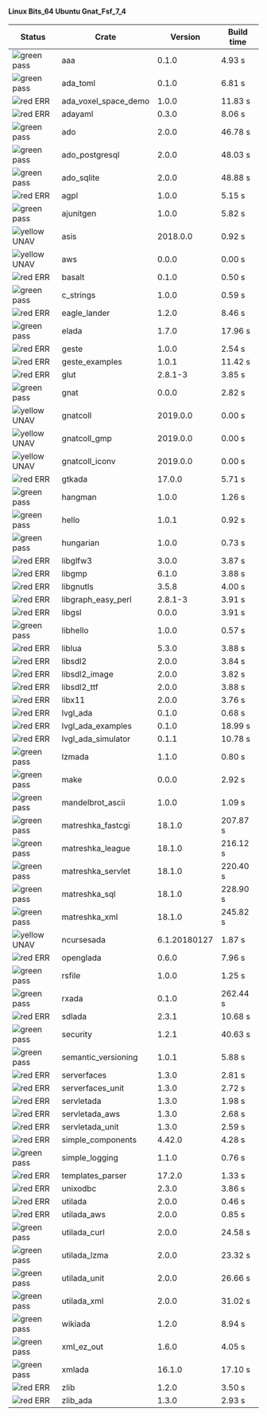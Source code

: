 #### Linux Bits_64 Ubuntu Gnat_Fsf_7_4

| Status | Crate | Version | Build time |
| --- | --- | --- | --- |
|![green](https://placehold.it/8/00aa00/000000?text=+) pass | aaa | 0.1.0 |  4.93 s |
|![green](https://placehold.it/8/00aa00/000000?text=+) pass | ada_toml | 0.1.0 |  6.81 s |
|![red](https://placehold.it/8/ff0000/000000?text=+) ERR  | ada_voxel_space_demo | 1.0.0 |  11.83 s |
|![red](https://placehold.it/8/ff0000/000000?text=+) ERR  | adayaml | 0.3.0 |  8.06 s |
|![green](https://placehold.it/8/00aa00/000000?text=+) pass | ado | 2.0.0 |  46.78 s |
|![green](https://placehold.it/8/00aa00/000000?text=+) pass | ado_postgresql | 2.0.0 |  48.03 s |
|![green](https://placehold.it/8/00aa00/000000?text=+) pass | ado_sqlite | 2.0.0 |  48.88 s |
|![red](https://placehold.it/8/ff0000/000000?text=+) ERR  | agpl | 1.0.0 |  5.15 s |
|![green](https://placehold.it/8/00aa00/000000?text=+) pass | ajunitgen | 1.0.0 |  5.82 s |
|![yellow](https://placehold.it/8/ffbb00/000000?text=+) UNAV | asis | 2018.0.0 |  0.92 s |
|![yellow](https://placehold.it/8/ffbb00/000000?text=+) UNAV | aws | 0.0.0 |  0.00 s |
|![red](https://placehold.it/8/ff0000/000000?text=+) ERR  | basalt | 0.1.0 |  0.50 s |
|![green](https://placehold.it/8/00aa00/000000?text=+) pass | c_strings | 1.0.0 |  0.59 s |
|![red](https://placehold.it/8/ff0000/000000?text=+) ERR  | eagle_lander | 1.2.0 |  8.46 s |
|![green](https://placehold.it/8/00aa00/000000?text=+) pass | elada | 1.7.0 |  17.96 s |
|![red](https://placehold.it/8/ff0000/000000?text=+) ERR  | geste | 1.0.0 |  2.54 s |
|![red](https://placehold.it/8/ff0000/000000?text=+) ERR  | geste_examples | 1.0.1 |  11.42 s |
|![red](https://placehold.it/8/ff0000/000000?text=+) ERR  | glut | 2.8.1-3 |  3.85 s |
|![green](https://placehold.it/8/00aa00/000000?text=+) pass | gnat | 0.0.0 |  2.82 s |
|![yellow](https://placehold.it/8/ffbb00/000000?text=+) UNAV | gnatcoll | 2019.0.0 |  0.00 s |
|![yellow](https://placehold.it/8/ffbb00/000000?text=+) UNAV | gnatcoll_gmp | 2019.0.0 |  0.00 s |
|![yellow](https://placehold.it/8/ffbb00/000000?text=+) UNAV | gnatcoll_iconv | 2019.0.0 |  0.00 s |
|![red](https://placehold.it/8/ff0000/000000?text=+) ERR  | gtkada | 17.0.0 |  5.71 s |
|![green](https://placehold.it/8/00aa00/000000?text=+) pass | hangman | 1.0.0 |  1.26 s |
|![green](https://placehold.it/8/00aa00/000000?text=+) pass | hello | 1.0.1 |  0.92 s |
|![green](https://placehold.it/8/00aa00/000000?text=+) pass | hungarian | 1.0.0 |  0.73 s |
|![red](https://placehold.it/8/ff0000/000000?text=+) ERR  | libglfw3 | 3.0.0 |  3.87 s |
|![red](https://placehold.it/8/ff0000/000000?text=+) ERR  | libgmp | 6.1.0 |  3.88 s |
|![red](https://placehold.it/8/ff0000/000000?text=+) ERR  | libgnutls | 3.5.8 |  4.00 s |
|![red](https://placehold.it/8/ff0000/000000?text=+) ERR  | libgraph_easy_perl | 2.8.1-3 |  3.91 s |
|![red](https://placehold.it/8/ff0000/000000?text=+) ERR  | libgsl | 0.0.0 |  3.91 s |
|![green](https://placehold.it/8/00aa00/000000?text=+) pass | libhello | 1.0.0 |  0.57 s |
|![red](https://placehold.it/8/ff0000/000000?text=+) ERR  | liblua | 5.3.0 |  3.88 s |
|![red](https://placehold.it/8/ff0000/000000?text=+) ERR  | libsdl2 | 2.0.0 |  3.84 s |
|![red](https://placehold.it/8/ff0000/000000?text=+) ERR  | libsdl2_image | 2.0.0 |  3.82 s |
|![red](https://placehold.it/8/ff0000/000000?text=+) ERR  | libsdl2_ttf | 2.0.0 |  3.88 s |
|![red](https://placehold.it/8/ff0000/000000?text=+) ERR  | libx11 | 2.0.0 |  3.76 s |
|![red](https://placehold.it/8/ff0000/000000?text=+) ERR  | lvgl_ada | 0.1.0 |  0.68 s |
|![red](https://placehold.it/8/ff0000/000000?text=+) ERR  | lvgl_ada_examples | 0.1.0 |  18.99 s |
|![red](https://placehold.it/8/ff0000/000000?text=+) ERR  | lvgl_ada_simulator | 0.1.1 |  10.78 s |
|![green](https://placehold.it/8/00aa00/000000?text=+) pass | lzmada | 1.1.0 |  0.80 s |
|![green](https://placehold.it/8/00aa00/000000?text=+) pass | make | 0.0.0 |  2.92 s |
|![green](https://placehold.it/8/00aa00/000000?text=+) pass | mandelbrot_ascii | 1.0.0 |  1.09 s |
|![green](https://placehold.it/8/00aa00/000000?text=+) pass | matreshka_fastcgi | 18.1.0 |  207.87 s |
|![green](https://placehold.it/8/00aa00/000000?text=+) pass | matreshka_league | 18.1.0 |  216.12 s |
|![green](https://placehold.it/8/00aa00/000000?text=+) pass | matreshka_servlet | 18.1.0 |  220.40 s |
|![green](https://placehold.it/8/00aa00/000000?text=+) pass | matreshka_sql | 18.1.0 |  228.90 s |
|![green](https://placehold.it/8/00aa00/000000?text=+) pass | matreshka_xml | 18.1.0 |  245.82 s |
|![yellow](https://placehold.it/8/ffbb00/000000?text=+) UNAV | ncursesada | 6.1.20180127 |  1.87 s |
|![red](https://placehold.it/8/ff0000/000000?text=+) ERR  | openglada | 0.6.0 |  7.96 s |
|![green](https://placehold.it/8/00aa00/000000?text=+) pass | rsfile | 1.0.0 |  1.25 s |
|![green](https://placehold.it/8/00aa00/000000?text=+) pass | rxada | 0.1.0 |  262.44 s |
|![red](https://placehold.it/8/ff0000/000000?text=+) ERR  | sdlada | 2.3.1 |  10.68 s |
|![green](https://placehold.it/8/00aa00/000000?text=+) pass | security | 1.2.1 |  40.63 s |
|![green](https://placehold.it/8/00aa00/000000?text=+) pass | semantic_versioning | 1.0.1 |  5.88 s |
|![red](https://placehold.it/8/ff0000/000000?text=+) ERR  | serverfaces | 1.3.0 |  2.81 s |
|![red](https://placehold.it/8/ff0000/000000?text=+) ERR  | serverfaces_unit | 1.3.0 |  2.72 s |
|![red](https://placehold.it/8/ff0000/000000?text=+) ERR  | servletada | 1.3.0 |  1.98 s |
|![red](https://placehold.it/8/ff0000/000000?text=+) ERR  | servletada_aws | 1.3.0 |  2.68 s |
|![red](https://placehold.it/8/ff0000/000000?text=+) ERR  | servletada_unit | 1.3.0 |  2.59 s |
|![red](https://placehold.it/8/ff0000/000000?text=+) ERR  | simple_components | 4.42.0 |  4.28 s |
|![green](https://placehold.it/8/00aa00/000000?text=+) pass | simple_logging | 1.1.0 |  0.76 s |
|![red](https://placehold.it/8/ff0000/000000?text=+) ERR  | templates_parser | 17.2.0 |  1.33 s |
|![red](https://placehold.it/8/ff0000/000000?text=+) ERR  | unixodbc | 2.3.0 |  3.86 s |
|![red](https://placehold.it/8/ff0000/000000?text=+) ERR  | utilada | 2.0.0 |  0.46 s |
|![red](https://placehold.it/8/ff0000/000000?text=+) ERR  | utilada_aws | 2.0.0 |  0.85 s |
|![green](https://placehold.it/8/00aa00/000000?text=+) pass | utilada_curl | 2.0.0 |  24.58 s |
|![green](https://placehold.it/8/00aa00/000000?text=+) pass | utilada_lzma | 2.0.0 |  23.32 s |
|![green](https://placehold.it/8/00aa00/000000?text=+) pass | utilada_unit | 2.0.0 |  26.66 s |
|![green](https://placehold.it/8/00aa00/000000?text=+) pass | utilada_xml | 2.0.0 |  31.02 s |
|![green](https://placehold.it/8/00aa00/000000?text=+) pass | wikiada | 1.2.0 |  8.94 s |
|![green](https://placehold.it/8/00aa00/000000?text=+) pass | xml_ez_out | 1.6.0 |  4.05 s |
|![green](https://placehold.it/8/00aa00/000000?text=+) pass | xmlada | 16.1.0 |  17.10 s |
|![red](https://placehold.it/8/ff0000/000000?text=+) ERR  | zlib | 1.2.0 |  3.50 s |
|![red](https://placehold.it/8/ff0000/000000?text=+) ERR  | zlib_ada | 1.3.0 |  2.93 s |
